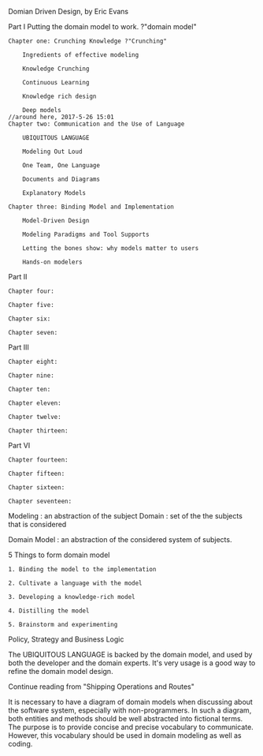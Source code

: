 Domian Driven Design, by Eric Evans

Part I Putting the domain model to work. ?"domain model"

	Chapter one: Crunching Knowledge ?"Crunching"
		
		Ingredients of effective modeling
		
		Knowledge Crunching
		
		Continuous Learning
		
		Knowledge rich design
		
		Deep models
	//around here, 2017-5-26 15:01
	Chapter two: Communication and the Use of Language
	
		UBIQUITOUS LANGUAGE

		Modeling Out Loud
		
		One Team, One Language
		
		Documents and Diagrams
		
		Explanatory Models
		
	Chapter three: Binding Model and Implementation

		Model-Driven Design
		
		Modeling Paradigms and Tool Supports
		
		Letting the bones show: why models matter to users
		
		Hands-on modelers
		
Part II

	Chapter four:
	
	Chapter five:
	
	Chapter six:
	
	Chapter seven:

	
Part III

	Chapter eight:
	
	Chapter nine:
	
	Chapter ten:
	
	Chapter eleven:
	
	Chapter twelve:
	
	Chapter thirteen:
	
	
Part VI

	Chapter fourteen:
	
	Chapter fifteen:
	
	Chapter sixteen:
	
	Chapter seventeen:
	

	
Modeling
	: an abstraction of the subject
Domain
	: set of the the subjects that is considered

Domain Model
	: an abstraction of the considered system of subjects.
	
5 Things to form domain model

	1. Binding the model to the implementation
	
	2. Cultivate a language with the model
	
	3. Developing a knowledge-rich model
	
	4. Distilling the model
	
	5. Brainstorm and experimenting
	
Policy, Strategy and Business Logic

The UBIQUITOUS LANGUAGE is backed by the domain model, and used by both the developer and the domain experts. It's very usage
is a good way to refine the domain model design. 

Continue reading from "Shipping Operations and Routes"

It is necessary to have a diagram of domain models when discussing about the software system, especially with non-programmers. 
In such a diagram, both entities and methods should be well abstracted into fictional terms.  The purpose is to provide concise 
and precise vocabulary to communicate. However, this vocabulary should be used in domain modeling as well as coding. 

